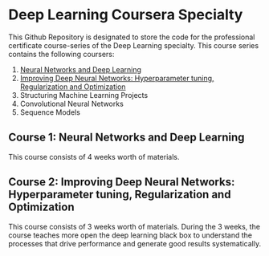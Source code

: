 # Deep Learning Coursera Specialty 

This Github Repository is designated to store the code for the professional certificate course-series of the Deep Learning specialty. This course series contains the following coursers:

1. [Neural Networks and Deep Learning](https://github.com/heejoon123/Deep_Learning_Coursera/tree/main/Course%201)
2. [Improving Deep Neural Networks: Hyperparameter tuning, Regularization and Optimization](https://github.com/heejoon123/Deep_Learning_Coursera/tree/main/Course%202)
3. Structuring Machine Learning Projects
4. Convolutional Neural Networks
5. Sequence Models

## Course 1: Neural Networks and Deep Learning

This course consists of 4 weeks worth of materials.

## Course 2: Improving Deep Neural Networks: Hyperparameter tuning, Regularization and Optimization

This course consists of 3 weeks worth of materials. During the 3 weeks, the course teaches more open the deep learning black box to understand the processes that drive performance and generate good results systematically. 
